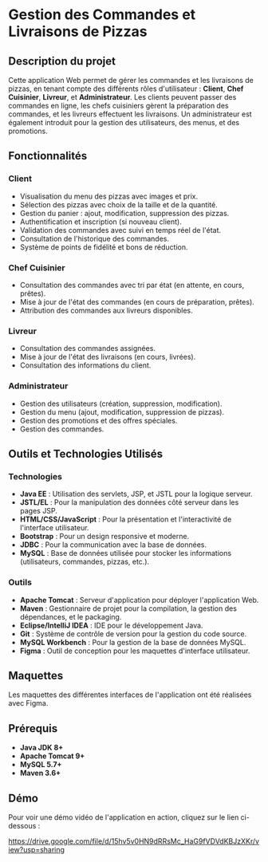 # Gestion des Commandes et Livraisons de Pizzas

## Description du projet

Cette application Web permet de gérer les commandes et les livraisons de pizzas, en tenant compte des différents rôles d'utilisateur : **Client**, **Chef Cuisinier**, **Livreur**, et **Administrateur**. Les clients peuvent passer des commandes en ligne, les chefs cuisiniers gèrent la préparation des commandes, et les livreurs effectuent les livraisons. Un administrateur est également introduit pour la gestion des utilisateurs, des menus, et des promotions.

## Fonctionnalités

### Client
- Visualisation du menu des pizzas avec images et prix.
- Sélection des pizzas avec choix de la taille et de la quantité.
- Gestion du panier : ajout, modification, suppression des pizzas.
- Authentification et inscription (si nouveau client).
- Validation des commandes avec suivi en temps réel de l'état.
- Consultation de l'historique des commandes.
- Système de points de fidélité et bons de réduction.

### Chef Cuisinier
- Consultation des commandes avec tri par état (en attente, en cours, prêtes).
- Mise à jour de l'état des commandes (en cours de préparation, prêtes).
- Attribution des commandes aux livreurs disponibles.

### Livreur
- Consultation des commandes assignées.
- Mise à jour de l'état des livraisons (en cours, livrées).
- Consultation des informations du client.

### Administrateur
- Gestion des utilisateurs (création, suppression, modification).
- Gestion du menu (ajout, modification, suppression de pizzas).
- Gestion des promotions et des offres spéciales.
- Gestion des commandes.

## Outils et Technologies Utilisés

### Technologies
- **Java EE** : Utilisation des servlets, JSP, et JSTL pour la logique serveur.
- **JSTL/EL** : Pour la manipulation des données côté serveur dans les pages JSP.
- **HTML/CSS/JavaScript** : Pour la présentation et l'interactivité de l'interface utilisateur.
- **Bootstrap** : Pour un design responsive et moderne.
- **JDBC** : Pour la communication avec la base de données.
- **MySQL** : Base de données utilisée pour stocker les informations (utilisateurs, commandes, pizzas, etc.).
  
### Outils
- **Apache Tomcat** : Serveur d'application pour déployer l'application Web.
- **Maven** : Gestionnaire de projet pour la compilation, la gestion des dépendances, et le packaging.
- **Eclipse/IntelliJ IDEA** : IDE pour le développement Java.
- **Git** : Système de contrôle de version pour la gestion du code source.
- **MySQL Workbench** : Pour la gestion de la base de données MySQL.
- **Figma** : Outil de conception pour les maquettes d'interface utilisateur.

## Maquettes

Les maquettes des différentes interfaces de l'application ont été réalisées avec Figma. 

## Prérequis

- **Java JDK 8+**
- **Apache Tomcat 9+**
- **MySQL 5.7+**
- **Maven 3.6+**

## Démo

Pour voir une démo vidéo de l'application en action, cliquez sur le lien ci-dessous :

https://drive.google.com/file/d/15hv5v0HN9dRRsMc_HaG9fVDVdKBJzXKr/view?usp=sharing

